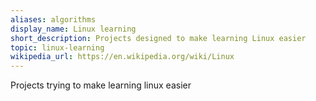 ```yaml
---
aliases: algorithms
display_name: Linux learning
short_description: Projects designed to make learning Linux easier
topic: linux-learning
wikipedia_url: https://en.wikipedia.org/wiki/Linux
---
```

Projects trying to make learning linux easier
